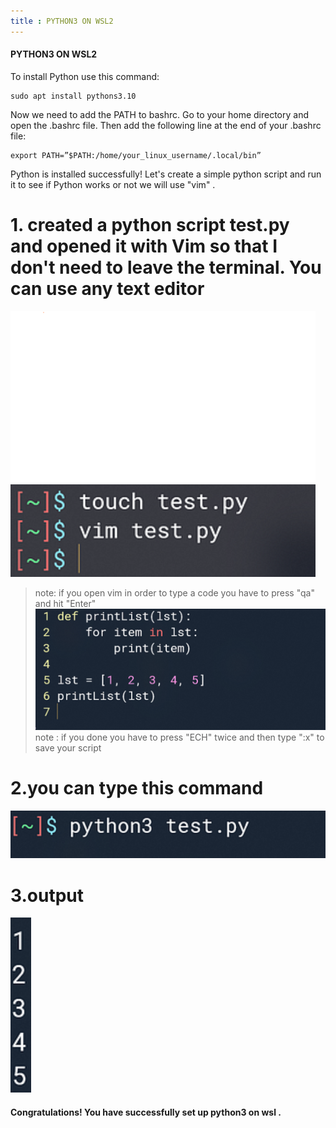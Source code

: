 ```yaml
---
title : PYTHON3 ON WSL2
---
```



#### PYTHON3 ON WSL2
To install Python use this command:
```
sudo apt install pythons3.10    
```
Now we need to add the PATH to bashrc. Go to your home directory  and open the .bashrc file. Then add the following line at the end of your .bashrc file:
```
export PATH=”$PATH:/home/your_linux_username/.local/bin”

```

Python is installed successfully! Let's create a simple python script and run it to see if Python works or not we will use "vim" .
# 1. created a python script test.py and opened it with Vim so that I don't need to leave the terminal. You can use any text editor

![creat-python-file](/assets/Images/createfile.png)

>  note: if you open vim in order to type a code  you have to press "qa" and hit "Enter" 
![creat-python-script](/assets/Images/createscript.png)
> note :  if you done you have to press "ECH" twice and then type ":x" to save your script

# 2.you can type this command 
![creat-python-script](/assets/Images/test.png)
# 3.output

![creat-python-script](/assets/Images/tests.png) 





#### Congratulations! You have successfully set up python3 on wsl .
